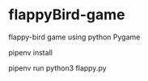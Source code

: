 # flappyBird-game
flappy-bird game using python Pygame

pipenv install

pipenv run python3 flappy.py
